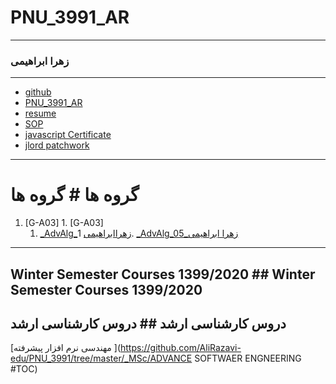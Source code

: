 # PNU_3991_AR
---------	---------
### زهرا ابراهیمی
 	 
---	---
- [github](https://github.com/bahssanbeygi)	
- [PNU_3991_AR](https://github.com/bahssanbeygi/PNU_3991_AR)	
- [resume](https://bahssanbeygi.github.io/resume/)
- [SOP](https://github.com/bahssanbeygi/SOP) 	
- [javascript Certificate](https://github.com/bahssanbeygi/PNU_3991_AR/blob/main/JSceritificate.pdf)	
- [jlord patchwork](https://github.com/bahssanbeygi/PNU_3991_AR/blob/main/patchwork.jpg)
  	  
------------------	------------------
# گروه ها	# گروه ها
1. [G-A03]	1. [G-A03]
    1. [_AdvAlg_زهراابراهیمی](https://github.com/AliRazavi-edu/PNU_3991/tree/master/_MSc/AdvancedAlgorithms/1115025_01/05_%D8%A8%D9%87%D9%86%D8%A7%D8%B2%20%D8%AD%D8%B3%D9%86%20%D8%A8%D9%8A%DA%AF%D9%8A)    	    1. [_AdvAlg_05_زهرا ابراهیمی ](https://github.com/AliRazavi-edu/PNU_3991/tree/master/_MSc/AdvancedAlgorithms/1115025_01/05_%D8%A8%D9%87%D9%86%D8%A7%D8%B2%20%D8%AD%D8%B3%D9%86%20%D8%A8%D9%8A%DA%AF%D9%8A)    
      
------------------	------------------
## Winter Semester Courses 1399/2020	## Winter Semester Courses 1399/2020


## دروس کارشناسی ارشد	## دروس کارشناسی ارشد
[مهندسی نرم افزار پیشرفته ](https://github.com/AliRazavi-edu/PNU_3991/tree/master/_MSc/ADVANCE SOFTWAER ENGNEERING #TOC)

